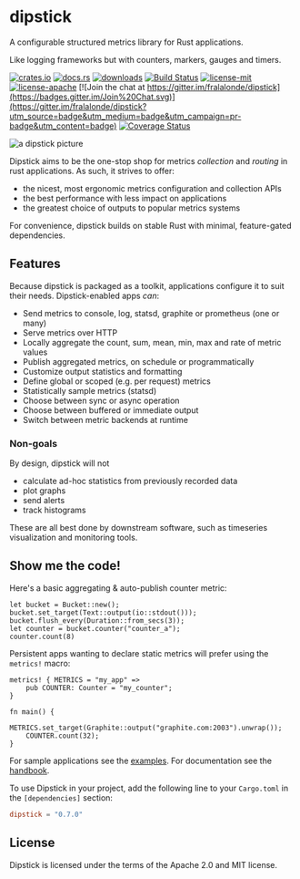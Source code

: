 # dipstick

A configurable structured metrics library for Rust applications.

Like logging frameworks but with counters, markers, gauges and timers.

[![crates.io](https://img.shields.io/crates/v/dipstick.svg)](https://crates.io/crates/dipstick)
[![docs.rs](https://docs.rs/dipstick/badge.svg)](https://docs.rs/dipstick)
[![downloads](https://img.shields.io/crates/d/dipstick.svg)](https://crates.io/crates/dipstick)
[![Build Status](https://travis-ci.org/fralalonde/dipstick.svg?branch=master)](https://travis-ci.org/fralalonde/dipstick)
[![license-mit](http://img.shields.io/badge/license-MIT-blue.svg)](https://github.com/fralalonde/dipstick/blob/master/LICENSE-MIT)
[![license-apache](http://img.shields.io/badge/license-APACHE-blue.svg)](https://github.com/fralalonde/dipstick/blob/master/LICENSE-APACHE)
[![Join the chat at https://gitter.im/fralalonde/dipstick](https://badges.gitter.im/Join%20Chat.svg)](https://gitter.im/fralalonde/dipstick?utm_source=badge&utm_medium=badge&utm_campaign=pr-badge&utm_content=badge)
[![Coverage Status](https://coveralls.io/repos/fralalonde/dipstick/badge.svg?branch=master)](https://coveralls.io/r/fralalonde/dipstick?branch=master)

![a dipstick picture](https://raw.githubusercontent.com/fralalonde/dipstick/master/assets/dipstick_red_small.jpg)

Dipstick aims to be the one-stop shop for metrics _collection_ and _routing_ in rust applications.
As such, it strives to offer:
 - the nicest, most ergonomic metrics configuration and collection APIs
 - the best performance with less impact on applications
 - the greatest choice of outputs to popular metrics systems

For convenience, dipstick builds on stable Rust with minimal, feature-gated dependencies.

## Features

Because dipstick is packaged as a toolkit,
applications configure it to suit their needs.
Dipstick-enabled apps _can_:

  - Send metrics to console, log, statsd, graphite or prometheus (one or many)
  - Serve metrics over HTTP
  - Locally aggregate the count, sum, mean, min, max and rate of metric values
  - Publish aggregated metrics, on schedule or programmatically
  - Customize output statistics and formatting
  - Define global or scoped (e.g. per request) metrics
  - Statistically sample metrics (statsd)
  - Choose between sync or async operation
  - Choose between buffered or immediate output
  - Switch between metric backends at runtime

### Non-goals

By design, dipstick will not
- calculate ad-hoc statistics from previously recorded data
- plot graphs
- send alerts
- track histograms

These are all best done by downstream software,
such as timeseries visualization and monitoring tools.

## Show me the code!

Here's a basic aggregating & auto-publish counter metric:

```$rust,skt-run
let bucket = Bucket::new();
bucket.set_target(Text::output(io::stdout()));
bucket.flush_every(Duration::from_secs(3));
let counter = bucket.counter("counter_a");
counter.count(8)
```

Persistent apps wanting to declare static metrics will prefer using the `metrics!` macro:

```$rust,skt-run
metrics! { METRICS = "my_app" =>
    pub COUNTER: Counter = "my_counter";
}

fn main() {
    METRICS.set_target(Graphite::output("graphite.com:2003").unwrap());
    COUNTER.count(32);
}
```

For sample applications see the [examples](https://github.com/fralalonde/dipstick/tree/master/examples).
For documentation see the [handbook](https://github.com/fralalonde/dipstick/tree/master/handbook).

To use Dipstick in your project, add the following line to your `Cargo.toml`
in the `[dependencies]` section:

```toml
dipstick = "0.7.0"
```

## License

Dipstick is licensed under the terms of the Apache 2.0 and MIT license.

